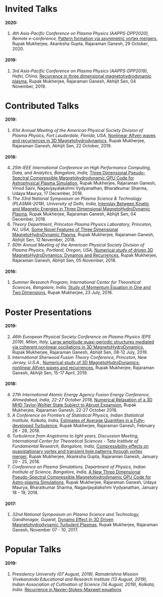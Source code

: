 # Invited Talks
#### 2020:
1. _4th Asia-Pacific Conference on Plasma Physics (AAPPS-DPP2020), Remote e-conference,_ [Pattern formation via asymmetric vortex mergers](https://drive.google.com/file/d/19AxPmq8GtiQYp9g08Q06UO4Ozs3Mk2Nf/view), Rupak Mukherjee, Akanksha Gupta, Rajaraman Ganesh, 29 October, 2020.
#### 2019:
1. _3rd Asia-Pacific Conference on Plasma Physics (AAPPS-DPP2019), Hefei, China,_ [Recurrence in three dimensional magnetohydrodynamic plasma](https://drive.google.com/file/d/1CenyLFDsN7a8J--vnbt2zRmbb2WVsbeD/view), Rupak Mukherjee, Rajaraman Ganesh, Abhijit Sen, 04 November, 2019.

# Contributed Talks
#### 2019:
1. _61st Annual Meeting of the American Physical Society Division of Plasma Physics, Fort Lauderdale, Florida, USA,_ [Nonlinear Alfven waves and recurrences in 3D Magnetohydrodynamics](https://drive.google.com/file/d/1QbFfkj9iDSDituX51VlL5zISQAYNyV6a/view), Rupak Mukherjee, Rajaraman Ganesh, Abhijit Sen, 22 October, 2019.
#### 2018:
4. _25th IEEE International Conference on High Performance Computing, Data, and Analytics, Bangalore, India,_ [Three Dimensional Pseudo-Spectral Compressible Magnetohydrodynamic GPU Code for Astrophysical Plasma Simulation](https://drive.google.com/file/d/1msbYTV4khAVKDpDB6VxLj2SjFsLsXcdC/view), Rupak Mukherjee, Rajaraman Ganesh, Vinod Saini, Nagavijayalakshmi Vydyanathan, Bharatkumar Sharma, Udaya Maurya, 17 December, 2018.
3. _The 33rd National Symposium on Plasma Science & Technology (PLASMA-2018), University of Delhi, India,_ [Interplay Between Kinetic and Magnetic Energies in Three Dimensional MagnetoHydroDynamic Plasma](https://drive.google.com/file/d/1whr7hvboTh4zPftuT5LY-F-YkU-JQ7n2/view), Rupak Mukherjee, Rajaraman Ganesh, Abhijit Sen, 04 December, 2018.
2. _Theory Department, Princeton Plasma Physics Laboratory, Princeton, NJ, USA,_ [Some Novel Features of Three Dimensional MagnetoHydroDynamic Plasma](https://drive.google.com/file/d/1b1L2vr8KMXRgDztZ9__sd-6N1_9Zt2T8/view), Rupak Mukherjee, Rajaraman Ganesh, Abhijit Sen, 12 November, 2018.
1. _60th Annual Meeting of the American Physical Society Division of Plasma Physics, Portland, Oregon, USA,_ [Numerical study of driven 3D MagnetoHydroDynamics: Dynamos and Recurrences](https://drive.google.com/file/d/160fD7fAhm6lp1UnED_L96GHn-f6_-vvC/view), Rupak Mukherjee, Rajaraman Ganesh, Abhijit Sen, 05 November, 2018.
#### 2016:
1. _Summer Research Program, International Center for Theoretical Sciences, Bangalore, India,_ [Study of Momentum Equation in One and Two Dimensions](https://drive.google.com/file/d/0B6yz4fhLgGUeNldIejZzaENoVzA/view), Rupak Mukherjee, 23 July, 2016.

# Poster Presentations
#### 2019:
2. _46th European Physical Society Conference on Plasma Physics (EPS 2019), Milan, Italy,_ [Large amplitude quasi-periodic structures mediated via coherent nonlinear oscillations in 3D MagnetoHydroDynamics](https://drive.google.com/file/d/1LYOGZ2o4uYp9ywpuqW59xvH1xnqa0QIt/view), Rupak Mukherjee, Rajaraman Ganesh, Abhijit Sen, 08-12 July, 2019.
1. _International Sherwood Fusion Theory Conference, Princeton, New Jersey, U.S.A.,_ [Numerical study of 3D MagnetoHydroDynamics: nonlinear Alfven waves and recurrences](https://drive.google.com/file/d/1hm4Oz8qV8Kthy2SyjajkQgP3mOB6PP4E/view), Rupak Mukherjee, Rajaraman Ganesh, Abhijit Sen, 15-17 April, 2019.
#### 2018:
4. _27th International Atomic Energy Agency Fusion Energy Conference, Ahmedabad, India, 22-27 October 2018,_ [Numerical Relaxation of a 3D MHD Taylor-Woltjer State Subject to Abrupt Expansion](https://drive.google.com/file/d/1vAkTKrK3OfumMoU9hbAkDp6rvZQjWSDl/view), Rupak Mukherjee, Rajaraman Ganesh, 22-27 October 2018.
3. _A Conference on Frontiers of Statistical Physics, Indian Statistical Institute, Kolkata, India,_ [Estimates of Average Quantities in a Fully-developed Turbulence](https://drive.google.com/file/d/1QfUqBXpzEIwSEPLDLi6WZ0PQJTJzQptU/view), Rupak Mukherjee, Rajaraman Ganesh, February 26 - 28, 2018.
2. _Turbulence from Angstroms to light years, Discussion Meeting, International Center for Theoretical Sciences - Tata Institute of Fundamental Research, Bangalore, India,_ [Compressibility effects on quasistationary vortex and transient hole patterns through vortex merger](https://drive.google.com/file/d/1wVvSYCsop8Z3GZNfN3K3g9OkyNN_MdPl/view), Rupak Mukherjee, Akanksha Gupta, Rajaraman Ganesh, January 20 - 25, 2018.
1. _Conference on Plasma Simulations, Department of Physics, Indian Institute of Science, Bangalore, India,_ [A New Three Dimensional Pseudo-Spectral Compressible Magnetohydrodynamic GPU Code for Astro-plasma Simulations](https://drive.google.com/file/d/1XNUbUp9pmFKBLhulvIzGK8X7Oausk2NB/view), Rupak Mukherjee, Rajaraman Ganesh, Udaya Maurya, Bharatkumar Sharma, Nagavijayalakshmi Vydyanathan, January 18 - 19, 2018.
#### 2017:
1. _32nd National Symposium on Plasma Science and Technology, Gandhinagar, Gujarat,_ [Dynamo Effect In 3D Driven Magnetohydrodynamic Turbulent Plasmas](https://drive.google.com/file/d/1_BVy9d567avbxNAVNkavOxrVLElD-5l0/view), Rupak Mukherjee, Rajaraman Ganesh, November 07 - 10, 2017.

# Popular Talks
#### 2019:
1. _Presidency University (07 August, 2019), Ramakrishna Mission Vivekananda Educational and Research Institute (13 August, 2019), Indian Association of Cultivation of Science (14 August, 2019), Kolkata, India._ [Recurrence in Navier-Stokes-Maxwell equations](https://drive.google.com/file/d/1709aRblSW367QRYGBkXGyzvUTL9tnDl4/view)
